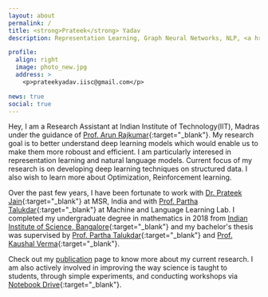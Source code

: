 ```yaml
---
layout: about
permalink: /
title: <strong>Prateek</strong> Yadav
description: Representation Learning, Graph Neural Networks, NLP, <a href="https://www.iisc.ac.in/">Indian Institute of Science, Bangalore </a>.

profile:
  align: right
  image: photo_new.jpg
  address: >
    <p>prateekyadav.iisc@gmail.com</p>

news: true
social: true
---
```


Hey, I am a Research Assistant at Indian Institute of Technology(IIT), Madras under the guidance of [Prof. Arun Rajkumar](https://sites.google.com/view/arun-rajkumar){:target="_blank"}. My research goal is to better understand deep learning models which would enable us to make them more roboust and efficient. I am particularly interesed in representation learning and natural language models. Current focus of my research is on developing deep learning techniques on structured data. I also wish to learn more about Optimization, Reinforcement learning.

Over the past few years, I have been fortunate to work with [Dr. Prateek Jain](https://www.prateekjain.org){:target="_blank"} at MSR, India and with [Prof. Partha Talukdar](http://talukdar.net){:target="_blank"} at Machine and Language Learning Lab. I completed my undergraduate degree in mathematics in 2018 from [Indian Institute of Science, Bangalore](https://www.iisc.ac.in/){:target="_blank"} and my bachelor's thesis was supervised by [Prof. Partha Talukdar](http://talukdar.net){:target="_blank"} and [Prof. Kaushal Verma](http://math.iisc.ac.in/~kverma/){:target="_blank"}. 

Check out my [publication](/publications/) page to know more about my current research. I am also actively involved in improving the way science is taught to students, through simple experiments, and conducting workshops via [Notebook Drive](https://www.iisc.ac.in/outreach/activities/notebook-drive/){:target="_blank"}.